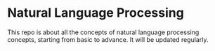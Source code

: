 # Natural Language Processing

This repo is about all the concepts of natural language processing concepts, starting from basic to advance.
It will be updated regularly.

